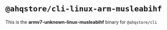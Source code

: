 # `@ahqstore/cli-linux-arm-musleabihf`

This is the **armv7-unknown-linux-musleabihf** binary for `@ahqstore/cli`
